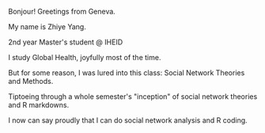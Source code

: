 Bonjour! Greetings from Geneva.

My name is Zhiye Yang.

2nd year Master's student @ IHEID

I study Global Health, joyfully most of the time.

But for some reason, I was lured into this class: Social Network Theories and Methods.

Tiptoeing through a whole semester's "inception" of social network theories and R markdowns.

I now can say proudly that I can do social network analysis and R coding.

